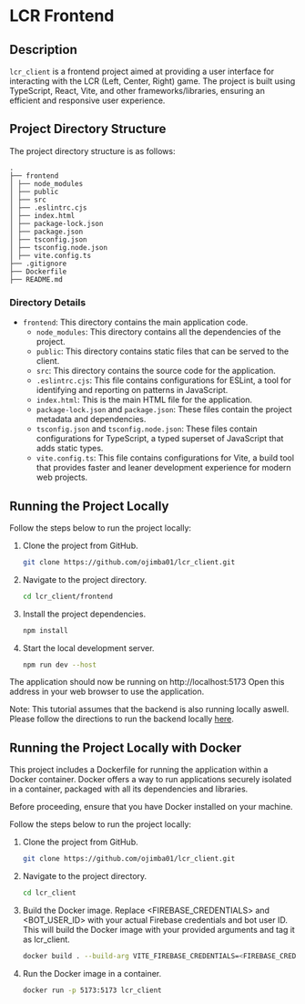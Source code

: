 # LCR Frontend

## Description

`lcr_client` is a frontend project aimed at providing a user interface for interacting with the LCR (Left, Center, Right) game. The project is built using TypeScript, React, Vite, and other frameworks/libraries, ensuring an efficient and responsive user experience.

## Project Directory Structure

The project directory structure is as follows:

```terminal
.
├── frontend
│ ├── node_modules
│ ├── public
│ ├── src
│ ├── .eslintrc.cjs
│ ├── index.html
│ ├── package-lock.json
│ ├── package.json
│ ├── tsconfig.json
│ ├── tsconfig.node.json
│ ├── vite.config.ts
├── .gitignore
├── Dockerfile
├── README.md
```
### Directory Details

- `frontend`: This directory contains the main application code.
  - `node_modules`: This directory contains all the dependencies of the project.
  - `public`: This directory contains static files that can be served to the client.
  - `src`: This directory contains the source code for the application.
  - `.eslintrc.cjs`: This file contains configurations for ESLint, a tool for identifying and reporting on patterns in JavaScript.
  - `index.html`: This is the main HTML file for the application.
  - `package-lock.json` and `package.json`: These files contain the project metadata and dependencies.
  - `tsconfig.json` and `tsconfig.node.json`: These files contain configurations for TypeScript, a typed superset of JavaScript that adds static types.
  - `vite.config.ts`: This file contains configurations for Vite, a build tool that provides faster and leaner development experience for modern web projects.

## Running the Project Locally

Follow the steps below to run the project locally:

1. Clone the project from GitHub.
   ```sh
   git clone https://github.com/ojimba01/lcr_client.git
2. Navigate to the project directory.
   ```sh
   cd lcr_client/frontend
3. Install the project dependencies.
   ```sh
   npm install
4. Start the local development server.
   ```sh
   npm run dev --host

The application should now be running on http://localhost:5173 Open this address in your web browser to use the application.

Note: This tutorial assumes that the backend is also running locally aswell. Please follow the directions to run the backend locally [here](https://github.com/ojimba01/lcr_server/).

## Running the Project Locally with Docker

This project includes a Dockerfile for running the application within a Docker container. Docker offers a way to run applications securely isolated in a container, packaged with all its dependencies and libraries.

Before proceeding, ensure that you have Docker installed on your machine.

Follow the steps below to run the project locally:

1. Clone the project from GitHub.
   ```sh
   git clone https://github.com/ojimba01/lcr_client.git
2. Navigate to the project directory.
   ```sh
   cd lcr_client
   
3. Build the Docker image. Replace <FIREBASE_CREDENTIALS> and <BOT_USER_ID> with your actual Firebase credentials and bot user ID. This will build the Docker image with your provided arguments and tag it as lcr_client.
   ```sh
   docker build . --build-arg VITE_FIREBASE_CREDENTIALS=<FIREBASE_CREDENTIALS> --build-arg VITE_BOT_USER_ID=<BOT_USER_ID> -t lcr_client
4. Run the Docker image in a container.
   ```sh
   docker run -p 5173:5173 lcr_client

